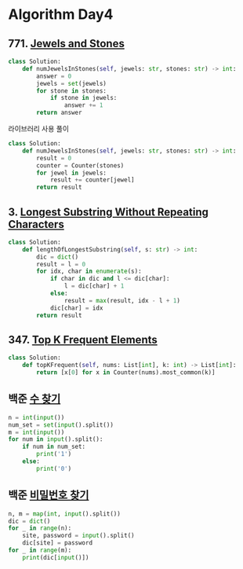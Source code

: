 # Algorithm Day4

## 771. [Jewels and Stones](https://leetcode.com/problems/jewels-and-stones/)

```py
class Solution:
    def numJewelsInStones(self, jewels: str, stones: str) -> int:
        answer = 0
        jewels = set(jewels)
        for stone in stones:
            if stone in jewels:
                answer += 1
        return answer
```

라이브러리 사용 풀이

```py
class Solution:
    def numJewelsInStones(self, jewels: str, stones: str) -> int:
        result = 0
        counter = Counter(stones)
        for jewel in jewels:
            result += counter[jewel]
        return result
```

## 3. [Longest Substring Without Repeating Characters](https://leetcode.com/problems/longest-substring-without-repeating-characters/)

```py
class Solution:
    def lengthOfLongestSubstring(self, s: str) -> int:
        dic = dict()
        result = l = 0
        for idx, char in enumerate(s):
            if char in dic and l <= dic[char]:
                l = dic[char] + 1
            else:
                result = max(result, idx - l + 1)
            dic[char] = idx
        return result
```

## 347. [Top K Frequent Elements](https://leetcode.com/problems/top-k-frequent-elements/)

```py
class Solution:
    def topKFrequent(self, nums: List[int], k: int) -> List[int]:
        return [x[0] for x in Counter(nums).most_common(k)]
```

## 백준 [수 찾기](https://www.acmicpc.net/problem/1920)

```py
n = int(input())
num_set = set(input().split())
m = int(input())
for num in input().split():
    if num in num_set:
        print('1')
    else:
        print('0')
```

## 백준 [비밀번호 찾기](https://teamsparta.notion.site/a2f05982ca4b4702999f2abf96a852a4)

```py
n, m = map(int, input().split())
dic = dict()
for _ in range(n):
    site, password = input().split()
    dic[site] = password
for _ in range(m):
    print(dic[input()])
```
